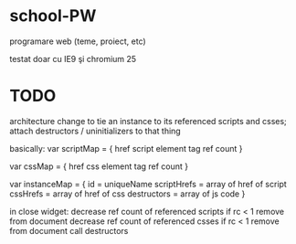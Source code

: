 school-PW
=========

programare web (teme, proiect, etc)

testat doar cu IE9 şi chromium 25

TODO
====

architecture change to tie an instance to its referenced scripts and csses; attach destructors / uninitializers to that thing

basically:
var scriptMap = {
	href
	script element tag
	ref count
}

var cssMap = {
	href
	css element tag
	ref count
}

var instanceMap = {
	id = uniqueName
	scriptHrefs = array of href of script
	cssHrefs = array of href of css
	destructors = array of js code
}

in close widget:
	decrease ref count of referenced scripts
	if rc < 1 remove from document
	decrease ref count of referenced csses
	if rc < 1 remove from document
	call destructors
